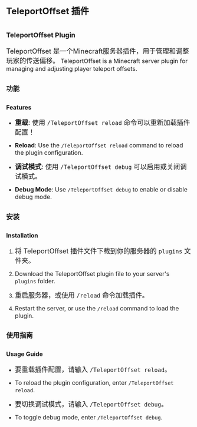 # <font size="5">TeleportOffset 插件</font>
# <font size="4">TeleportOffset Plugin</font>

<font size="4">TeleportOffset 是一个Minecraft服务器插件，用于管理和调整玩家的传送偏移。</font>
<font size="3">TeleportOffset is a Minecraft server plugin for managing and adjusting player teleport offsets.</font>

## <font size="4">功能</font>
## <font size="3">Features</font>

- <font size="4">**重载**: 使用 `/TeleportOffset reload` 命令可以重新加载插件配置！</font>
- <font size="3">**Reload**: Use the `/TeleportOffset reload` command to reload the plugin configuration.</font>

- <font size="4">**调试模式**: 使用 `/TeleportOffset debug` 可以启用或关闭调试模式。</font>
- <font size="3">**Debug Mode**: Use `/TeleportOffset debug` to enable or disable debug mode.</font>

## <font size="4">安装</font>
## <font size="3">Installation</font>

1. <font size="4">将 TeleportOffset 插件文件下载到你的服务器的 `plugins` 文件夹。</font>
1. <font size="3">Download the TeleportOffset plugin file to your server's `plugins` folder.</font>

2. <font size="4">重启服务器，或使用 `/reload` 命令加载插件。</font>
2. <font size="3">Restart the server, or use the `/reload` command to load the plugin.</font>

## <font size="4">使用指南</font>
## <font size="3">Usage Guide</font>

- <font size="4">要重载插件配置，请输入 `/TeleportOffset reload`。</font>
- <font size="3">To reload the plugin configuration, enter `/TeleportOffset reload`.</font>

- <font size="4">要切换调试模式，请输入 `/TeleportOffset debug`。</font>
- <font size="3">To toggle debug mode, enter `/TeleportOffset debug`.</font>

